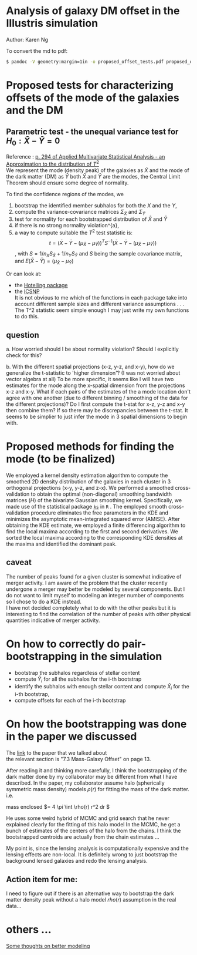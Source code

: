 # Analysis of galaxy DM offset in the Illustris simulation  
Author: Karen Ng 

To convert the md to pdf:
```sh
$ pandoc -V geometry:margin=1in -o proposed_offset_tests.pdf proposed_offset_tests.md
```

# Proposed tests for characterizing offsets of the mode of the galaxies and the DM  

## Parametric test - the unequal variance test for $H_0: \bar{X} - \bar{Y} = 0$ 
Reference : [p. 294 of Applied Multivariate Statistical Analysis - an
Approximation to the distribution of $T^2$](https://www.dropbox.com/s/sl3sniftx5j10k6/Applied%20Multivariate%20Statistical%20Analysis%20-%20Johnson%20R.%2C%20Wichern%20D_.pdf?dl=0)  
We represent the mode (density peak) of the galaxies as $\bar{X}$ and the mode of the
dark matter (DM) as $\bar{Y}$ both $\bar{X}$ and $\bar{Y}$ are the
modes, the Central Limit Theorem should ensure some degree of
normality.    

To find the confidence regions of the modes, we   

1. bootstrap the identified member subhalos for both the $X$ and the $Y$, 
4. compute the variance-covariance matrices $\Sigma_{\bar{X}}$ and
$\Sigma_{\bar{Y}}$ 
5. test for normality for each bootstrapped distribution of $\bar{X}$ and
$\bar{Y}$ 
6. if there is no strong normality violation^{a},
7. a way to compute suitable the $T^2$ test statistic is: 
$$ t = (\bar{X} - \bar{Y} - (\mu_{\bar{X}} - \mu_{\bar{Y}}))^T S^{-1}
(\bar{X} - \bar{Y} - (\mu_{\bar{X}} - \mu_{\bar{Y}}))$$ , 
with $S = 1 /n_X S_{\bar{X}} +  1 / n_Y S_{\bar{Y}}$ and $S$ being the
sample covariance matrix, and $E(\bar{X} - \bar{Y}) = (\mu_{\bar{X}} - \mu_{\bar{Y}})$

Or can look at:
 
* the [Hotelling package](http://cran.r-project.org/web/packages/Hotelling/Hotelling.pdf)
* the [ICSNP](http://cran.r-project.org/web/packages/ICSNP/index.html)   
It is not obvious to me which of the functions in each package take into account
different sample sizes and different variance assumptions . . . 
The T^2 statistic seem simple enough I may just write my own functions to do this. 

## question 
a. How worried should I be about normality violation? Should I explicitly check for this? 

b. With the different spatial projections (x-z, y-z, and x-y), how do we generalize the t-statistic to
'higher dimension'? (I was not worried about vector algebra at all) To be more
specific, it seems like I will have two estimates for the mode
along the x-spatial dimension from the projections x-z and x-y. What if each pairs of the estimates of the
a mode location don't agree with one
another (due to different binning / smoothing of the data for the
different projections)? Do I first compute the t-stat for x-z, y-z and x-y then combine
them? If so there may be discrepancies between the t-stat. It seems to be
simplier to just infer the mode in 3 spatial dimensions to begin with.  

# Proposed methods for finding the mode (to be finalized) 
We employed a kernel density estimation algorithm to compute the smoothed 2D
density distribution of the galaxies in each cluster in 3 orthogonal
projections (x-y, y-z, and z-x).
We performed a smoothed
cross-validation to obtain the optimal (non-diagonal) smoothing
bandwidth matrices ($H$) of the bivariate Gaussian smoothing kernel. 
Specifically, we made use of the statistical package 
[`ks`](http://www.jstatsoft.org/v21/i07) in `R` .
The employed smooth cross-validation procedure eliminates the free
parameters in the KDE and minimizes the asymptotic mean-integrated squared error (AMISE).
After obtaining the KDE estimate, we employed a finite differencing algorithm
to find the local maxima according to the first and second derivatives. 
We sorted the local maxima according to the corresponding KDE
densities at the maxima and identified the dominant peak. 

## caveat  
The number of peaks found for a given cluster is somewhat indicative of
merger activity. I am aware of the problem that the cluster recently
undergone a merger may better be
modeled by several components. But I do not want to limit myself to
modeling an integer number of components so I chose to do a KDE instead.  
I have not decided completely what to do with the other peaks but it is
interesting to find the correlation of the number of peaks with other physical quantities
indicative of merger activity.

# On how to correctly do pair-bootstrapping in the simulation  
* bootstrap the subhalos regardless of stellar content 
* compute $\bar{Y}_i$ for all the subhalos for the i-th bootstrap
* identify the subhalos with enough stellar content and compute
$\bar{X}_i$ for the i-th bootstrap, 
* compute offsets for each of the i-th bootstrap 

# On how the bootstrapping was done in the paper we discussed  
The [link](http://arxiv.org/pdf/1410.2898v1.pdf) to the paper that we talked about  
the relevant section is "7.3 Mass-Galaxy Offset" on page 13. 

After reading it and thinking more carefully, I think the bootstrapping of
the dark matter done by my collaborator may be different from what I have
described. 
In the paper, my collaborator assume halo (spherically symmetric mass density) models
$\rho(r)$ for fitting the
mass of the dark matter. i.e.

mass enclosed $= 4 \pi \int \rho(r) r^2 dr $  

He uses some weird hybrid of MCMC and grid search
that he never explained clearly for the fitting of this halo model 
In the MCMC, he get a bunch of estimates of the centers of the halo from
the chains. I think the bootstrapped centroids are actually from the chain
estimates ... 

My point is, since the lensing analysis is computationally expensive and
the lensing effects are non-local. It is definitely wrong to just
bootstrap the background lensed galaxies and redo the lensing analysis. 

## Action item for me: 
I need to figure out if there is an alternative way to bootstrap the dark
matter density peak without a halo model $rho(r)$ assumption in the real
data... 

# others ...
[Some thoughts on better modeling](https://github.com/karenyyng/PGM-for-sigma_SIDM/blob/master/README.md) 

